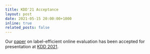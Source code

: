 ```yaml
---
title: KDD'21 Acceptance
layout: post
date: 2021-05-15 20:00:00+1000
inline: true
related_posts: false
---
```


Our [paper](https://arxiv.org/abs/2006.06963) on label-efficient online evaluation has been 
accepted for presentation at [KDD 2021](https://kdd.org/kdd2021/).